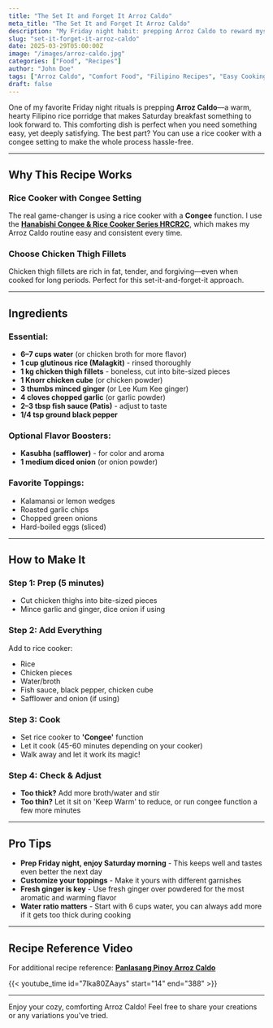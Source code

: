 ```yaml
---
title: "The Set It and Forget It Arroz Caldo"
meta_title: "The Set It and Forget It Arroz Caldo"
description: "My Friday night habit: prepping Arroz Caldo to reward myself with a cozy Saturday breakfast."
slug: "set-it-forget-it-arroz-caldo"
date: 2025-03-29T05:00:00Z
image: "/images/arroz-caldo.jpg"
categories: ["Food", "Recipes"]
author: "John Doe"
tags: ["Arroz Caldo", "Comfort Food", "Filipino Recipes", "Easy Cooking", "Rice Cooker Recipes", "Chicken Recipes", "Congee", "Home Cooking"]
draft: false
---
```


One of my favorite Friday night rituals is prepping **Arroz Caldo**—a warm, hearty Filipino rice porridge that makes Saturday breakfast something to look forward to. This comforting dish is perfect when you need something easy, yet deeply satisfying. The best part? You can use a rice cooker with a congee setting to make the whole process hassle-free.

---

## Why This Recipe Works

### **Rice Cooker with Congee Setting**
The real game-changer is using a rice cooker with a **Congee** function. I use the **[Hanabishi Congee & Rice Cooker Series HRCR2C](https://myhanabishi.com/collections/rice-cookers-3/products/rice-cooker-hrc-r2c?variant=45693133881625)**, which makes my Arroz Caldo routine easy and consistent every time.

### **Choose Chicken Thigh Fillets**
Chicken thigh fillets are rich in fat, tender, and forgiving—even when cooked for long periods. Perfect for this set-it-and-forget-it approach.

---

## Ingredients

### **Essential:**
- **6–7 cups water** (or chicken broth for more flavor)
- **1 cup glutinous rice (Malagkit)** - rinsed thoroughly
- **1 kg chicken thigh fillets** - boneless, cut into bite-sized pieces
- **1 Knorr chicken cube** (or chicken powder)
- **3 thumbs minced ginger** (or Lee Kum Kee ginger)
- **4 cloves chopped garlic** (or garlic powder)
- **2–3 tbsp fish sauce (Patis)** - adjust to taste
- **1/4 tsp ground black pepper**

### **Optional Flavor Boosters:**
- **Kasubha (safflower)** - for color and aroma
- **1 medium diced onion** (or onion powder)

### **Favorite Toppings:**
- Kalamansi or lemon wedges
- Roasted garlic chips
- Chopped green onions
- Hard-boiled eggs (sliced)

---

## How to Make It

### **Step 1: Prep (5 minutes)**
- Cut chicken thighs into bite-sized pieces
- Mince garlic and ginger, dice onion if using

### **Step 2: Add Everything**
Add to rice cooker:
- Rice
- Chicken pieces
- Water/broth
- Fish sauce, black pepper, chicken cube
- Safflower and onion (if using)

### **Step 3: Cook**
- Set rice cooker to **'Congee'** function
- Let it cook (45-60 minutes depending on your cooker)
- Walk away and let it work its magic!

### **Step 4: Check & Adjust**
- **Too thick?** Add more broth/water and stir
- **Too thin?** Let it sit on 'Keep Warm' to reduce, or run congee function a few more minutes

---

## Pro Tips

- **Prep Friday night, enjoy Saturday morning** - This keeps well and tastes even better the next day
- **Customize your toppings** - Make it yours with different garnishes
- **Fresh ginger is key** - Use fresh ginger over powdered for the most aromatic and warming flavor
- **Water ratio matters** - Start with 6 cups water, you can always add more if it gets too thick during cooking

---

## Recipe Reference Video

For additional recipe reference: **[Panlasang Pinoy Arroz Caldo](https://panlasangpinoy.com/chicken-arroz-caldo-recipe-glutinous-rice-porridge/)**

{{< youtube_time id="7lka80ZAays" start="14" end="388" >}}

---

Enjoy your cozy, comforting Arroz Caldo! Feel free to share your creations or any variations you've tried.